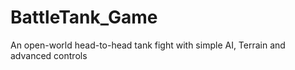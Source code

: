 # BattleTank_Game
An open-world head-to-head tank fight with simple AI, Terrain and advanced controls
